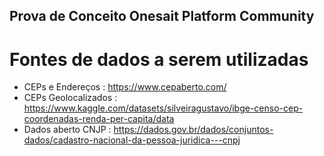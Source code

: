 ## Prova de Conceito Onesait Platform Community

# Fontes de dados a serem utilizadas
- CEPs e Endereços    : https://www.cepaberto.com/
- CEPs Geolocalizados : https://www.kaggle.com/datasets/silveiragustavo/ibge-censo-cep-coordenadas-renda-per-capita/data
- Dados aberto CNJP   : https://dados.gov.br/dados/conjuntos-dados/cadastro-nacional-da-pessoa-juridica---cnpj 
